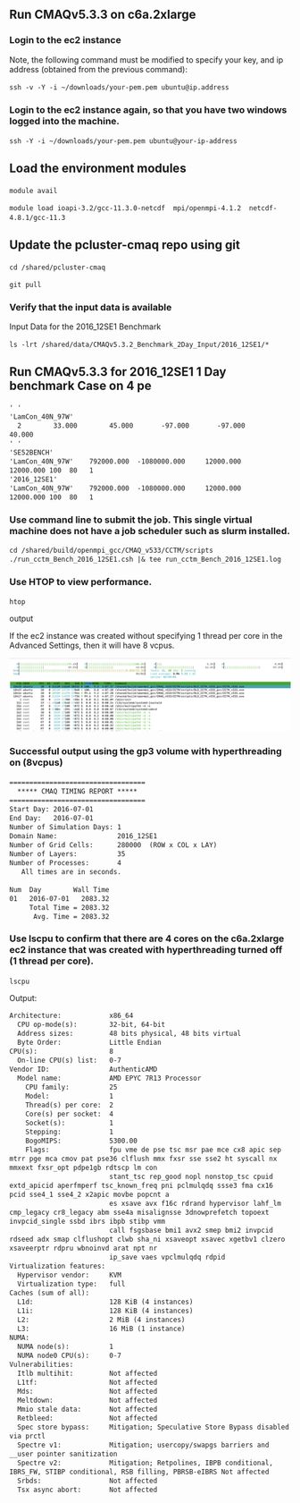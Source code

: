 ## Run CMAQv5.3.3 on c6a.2xlarge

### Login to the ec2 instance

Note, the following command must be modified to specify your key, and ip address (obtained from the previous command):

`ssh -v -Y -i ~/downloads/your-pem.pem ubuntu@ip.address`


### Login to the ec2 instance again, so that you have two windows logged into the machine.

`ssh -Y -i ~/downloads/your-pem.pem ubuntu@your-ip-address` 


## Load the environment modules

`module avail`

`module load ioapi-3.2/gcc-11.3.0-netcdf  mpi/openmpi-4.1.2  netcdf-4.8.1/gcc-11.3 `

## Update the pcluster-cmaq repo using git

`cd /shared/pcluster-cmaq`

`git pull`

### Verify that the input data is available

Input Data for the 2016_12SE1 Benchmark

`ls -lrt /shared/data/CMAQv5.3.2_Benchmark_2Day_Input/2016_12SE1/*`



## Run CMAQv5.3.3 for 2016_12SE1 1 Day benchmark Case on 4 pe


```
' '
'LamCon_40N_97W'
  2        33.000        45.000       -97.000       -97.000        40.000
' '
'SE52BENCH'
'LamCon_40N_97W'    792000.000  -1080000.000     12000.000     12000.000 100  80   1
'2016_12SE1'
'LamCon_40N_97W'    792000.000  -1080000.000     12000.000     12000.000 100  80   1

```

### Use command line to submit the job. This single virtual machine does not have a job scheduler such as slurm installed.

```
cd /shared/build/openmpi_gcc/CMAQ_v533/CCTM/scripts
./run_cctm_Bench_2016_12SE1.csh |& tee run_cctm_Bench_2016_12SE1.log
```

### Use HTOP to view performance.

`htop`

output


If the ec2 instance was created without specifying 1 thread per core in the Advanced Settings, then it will have 8 vcpus.

![Screenshot of HTOP with hyperthreading on](../web-vm/htop_cmaqv533_c6a.2xlarge_8vcpus_hyperthreading_on_by_default.png)


### Successful output using the gp3 volume with hyperthreading on (8vcpus)

```
==================================
  ***** CMAQ TIMING REPORT *****
==================================
Start Day: 2016-07-01
End Day:   2016-07-01
Number of Simulation Days: 1
Domain Name:               2016_12SE1
Number of Grid Cells:      280000  (ROW x COL x LAY)
Number of Layers:          35
Number of Processes:       4
   All times are in seconds.

Num  Day        Wall Time
01   2016-07-01   2083.32
     Total Time = 2083.32
      Avg. Time = 2083.32

```

### Use lscpu to confirm that there are 4 cores on the c6a.2xlarge ec2 instance that was created with hyperthreading turned off (1 thread per core).

`lscpu`

Output:

```
Architecture:            x86_64
  CPU op-mode(s):        32-bit, 64-bit
  Address sizes:         48 bits physical, 48 bits virtual
  Byte Order:            Little Endian
CPU(s):                  8
  On-line CPU(s) list:   0-7
Vendor ID:               AuthenticAMD
  Model name:            AMD EPYC 7R13 Processor
    CPU family:          25
    Model:               1
    Thread(s) per core:  2
    Core(s) per socket:  4
    Socket(s):           1
    Stepping:            1
    BogoMIPS:            5300.00
    Flags:               fpu vme de pse tsc msr pae mce cx8 apic sep mtrr pge mca cmov pat pse36 clflush mmx fxsr sse sse2 ht syscall nx mmxext fxsr_opt pdpe1gb rdtscp lm con
                         stant_tsc rep_good nopl nonstop_tsc cpuid extd_apicid aperfmperf tsc_known_freq pni pclmulqdq ssse3 fma cx16 pcid sse4_1 sse4_2 x2apic movbe popcnt a
                         es xsave avx f16c rdrand hypervisor lahf_lm cmp_legacy cr8_legacy abm sse4a misalignsse 3dnowprefetch topoext invpcid_single ssbd ibrs ibpb stibp vmm
                         call fsgsbase bmi1 avx2 smep bmi2 invpcid rdseed adx smap clflushopt clwb sha_ni xsaveopt xsavec xgetbv1 clzero xsaveerptr rdpru wbnoinvd arat npt nr
                         ip_save vaes vpclmulqdq rdpid
Virtualization features: 
  Hypervisor vendor:     KVM
  Virtualization type:   full
Caches (sum of all):     
  L1d:                   128 KiB (4 instances)
  L1i:                   128 KiB (4 instances)
  L2:                    2 MiB (4 instances)
  L3:                    16 MiB (1 instance)
NUMA:                    
  NUMA node(s):          1
  NUMA node0 CPU(s):     0-7
Vulnerabilities:         
  Itlb multihit:         Not affected
  L1tf:                  Not affected
  Mds:                   Not affected
  Meltdown:              Not affected
  Mmio stale data:       Not affected
  Retbleed:              Not affected
  Spec store bypass:     Mitigation; Speculative Store Bypass disabled via prctl
  Spectre v1:            Mitigation; usercopy/swapgs barriers and __user pointer sanitization
  Spectre v2:            Mitigation; Retpolines, IBPB conditional, IBRS_FW, STIBP conditional, RSB filling, PBRSB-eIBRS Not affected
  Srbds:                 Not affected
  Tsx async abort:       Not affected

```
